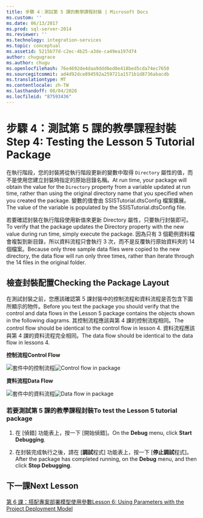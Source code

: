 ```yaml
---
title: 步驟 4：測試第 5 課的教學課程封裝 | Microsoft Docs
ms.custom: ''
ms.date: 06/13/2017
ms.prod: sql-server-2014
ms.reviewer: ''
ms.technology: integration-services
ms.topic: conceptual
ms.assetid: 5215b77d-c2ec-4b25-a3de-ca49ea197d74
author: chugugrace
ms.author: chugu
ms.openlocfilehash: 76e4692de4daa9ddd6ed0e418bed5cda74ec7650
ms.sourcegitcommit: ad4d92dce894592a259721a1571b1d8736abacdb
ms.translationtype: MT
ms.contentlocale: zh-TW
ms.lasthandoff: 08/04/2020
ms.locfileid: "87593436"
---
```

# <a name="step-4-testing-the-lesson-5-tutorial-package"></a><span data-ttu-id="422f6-102">步驟 4：測試第 5 課的教學課程封裝</span><span class="sxs-lookup"><span data-stu-id="422f6-102">Step 4: Testing the Lesson 5 Tutorial Package</span></span>
  <span data-ttu-id="422f6-103">在執行階段，您的封裝將從執行階段更新的變數中取得 `Directory` 屬性的值，而不是使用您建立封裝時指定的原始目錄名稱。</span><span class="sxs-lookup"><span data-stu-id="422f6-103">At run time, your package will obtain the value for the `Directory` property from a variable updated at run time, rather than using the original directory name that you specified when you created the package.</span></span> <span data-ttu-id="422f6-104">變數的值會由 SSISTutorial.dtsConfig 檔案擴展。</span><span class="sxs-lookup"><span data-stu-id="422f6-104">The value of the variable is populated by the SSISTutorial.dtsConfig file.</span></span>  
  
 <span data-ttu-id="422f6-105">若要確認封裝在執行階段使用新值來更新 Directory 屬性，只要執行封裝即可。</span><span class="sxs-lookup"><span data-stu-id="422f6-105">To verify that the package updates the Directory property with the new value during run time, simply execute the package.</span></span> <span data-ttu-id="422f6-106">因為只有 3 個範例資料檔會複製到新目錄，所以資料流程只會執行 3 次，而不是反覆執行原始資料夾的 14 個檔案。</span><span class="sxs-lookup"><span data-stu-id="422f6-106">Because only three sample data files were copied to the new directory, the data flow will run only three times, rather than iterate through the 14 files in the original folder.</span></span>  
  
## <a name="checking-the-package-layout"></a><span data-ttu-id="422f6-107">檢查封裝配置</span><span class="sxs-lookup"><span data-stu-id="422f6-107">Checking the Package Layout</span></span>  
 <span data-ttu-id="422f6-108">在測試封裝之前，您應該確認第 5 課封裝中的控制流程和資料流程是否包含下圖所顯示的物件。</span><span class="sxs-lookup"><span data-stu-id="422f6-108">Before you test the package you should verify that the control and data flows in the Lesson 5 package contains the objects shown in the following diagrams.</span></span> <span data-ttu-id="422f6-109">其控制流程應該與第 4 課的控制流程相同。</span><span class="sxs-lookup"><span data-stu-id="422f6-109">The control flow should be identical to the control flow in lesson 4.</span></span> <span data-ttu-id="422f6-110">資料流程應該與第 4 課的資料流程完全相同。</span><span class="sxs-lookup"><span data-stu-id="422f6-110">The data flow should be identical to the data flow in lessons 4.</span></span>  
  
 <span data-ttu-id="422f6-111">**控制流程**</span><span class="sxs-lookup"><span data-stu-id="422f6-111">**Control Flow**</span></span>  
  
 <span data-ttu-id="422f6-112">![套件中的控制流程](../../2014/tutorials/media/task4lesson2control.gif "套件中的控制流程")</span><span class="sxs-lookup"><span data-stu-id="422f6-112">![Control flow in package](../../2014/tutorials/media/task4lesson2control.gif "Control flow in package")</span></span>  
  
 <span data-ttu-id="422f6-113">**資料流程**</span><span class="sxs-lookup"><span data-stu-id="422f6-113">**Data Flow**</span></span>  
  
 <span data-ttu-id="422f6-114">![套件中的資料流程](../../2014/tutorials/media/task9lesson1data.gif "套件中的資料流程")</span><span class="sxs-lookup"><span data-stu-id="422f6-114">![Data flow in package](../../2014/tutorials/media/task9lesson1data.gif "Data flow in package")</span></span>  
  
### <a name="to-test-the-lesson-5-tutorial-package"></a><span data-ttu-id="422f6-115">若要測試第 5 課的教學課程封裝</span><span class="sxs-lookup"><span data-stu-id="422f6-115">To test the Lesson 5 tutorial package</span></span>  
  
1.  <span data-ttu-id="422f6-116">在 [偵錯] 功能表上，按一下 [開始偵錯]。</span><span class="sxs-lookup"><span data-stu-id="422f6-116">On the **Debug** menu, click **Start Debugging**.</span></span>  
  
2.  <span data-ttu-id="422f6-117">在封裝完成執行之後，請在 [**調試**程式] 功能表上，按一下 [**停止調試**程式]。</span><span class="sxs-lookup"><span data-stu-id="422f6-117">After the package has completed running, on the **Debug** menu, and then click **Stop Debugging**.</span></span>  
  
## <a name="next-lesson"></a><span data-ttu-id="422f6-118">下一課</span><span class="sxs-lookup"><span data-stu-id="422f6-118">Next Lesson</span></span>  
 [<span data-ttu-id="422f6-119">第 6 課：搭配專案部署模型使用參數</span><span class="sxs-lookup"><span data-stu-id="422f6-119">Lesson 6: Using Parameters with the Project Deployment Model</span></span>](../integration-services/lesson-6-using-parameters-with-the-project-deployment-model-in-ssis.md)  
  
  
